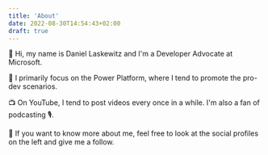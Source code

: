 ```yaml
---
title: 'About'
date: 2022-08-30T14:54:43+02:00
draft: true
---
```


👋 Hi, my name is Daniel Laskewitz and I'm a Developer Advocate at Microsoft.

🚀 I primarily focus on the Power Platform, where I tend to promote the pro-dev scenarios.

📺 On YouTube, I tend to post videos every once in a while. I'm also a fan of podcasting 🎙.

🧠 If you want to know more about me, feel free to look at the social profiles on the left and give me a follow.
